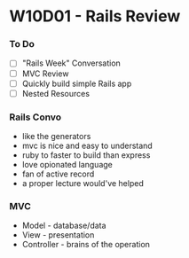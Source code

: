 # W10D01 - Rails Review

### To Do
- [ ] "Rails Week" Conversation
- [ ] MVC Review
- [ ] Quickly build simple Rails app
- [ ] Nested Resources

### Rails Convo
* like the generators
* mvc is nice and easy to understand
* ruby to faster to build than express
* love opionated language
* fan of active record
* a proper lecture would've helped

### MVC
* Model - database/data
* View - presentation
* Controller - brains of the operation
















